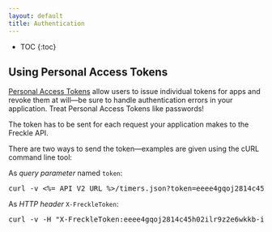```yaml
---
layout: default
title: Authentication
---
```


* TOC
{:toc}

## Using Personal Access Tokens

[Personal Access Tokens](http://help.letsfreckle.com/import-export-api/api) allow users to issue individual tokens for apps and revoke them at will—be sure to handle authentication errors in your application. Treat Personal Access Tokens like passwords!

The token has to be sent for each request your application makes to the Freckle API.

There are two ways to send the token—examples are given using the cURL command line tool:

As *query parameter* named `token`:


<pre class="terminal">
curl -v <%= API_V2_URL %>/timers.json?token=eeee4gqoj2814c45h02ilr9z2e6wkkb-iytjzqvf4u2xxljmvu4haua92jbhf8p
</pre>


As *HTTP header* `X-FreckleToken`:

<pre class="terminal">
curl -v -H "X-FreckleToken:eeee4gqoj2814c45h02ilr9z2e6wkkb-iytjzqvf4u2xxljmvu4haua92jbhf8p" <%= API_V2_URL %>/timers.json
</pre>